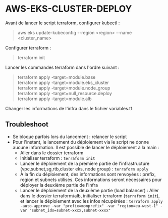 # AWS-EKS-CLUSTER-DEPLOY
Avant de lancer le script terraform, configurer kubectl :  
> aws eks update-kubeconfig --region \<region\> --name \<cluster\_name\>  
  
Configurer terraform :  
> terraform init  

Lancer les commandes terraform dans l'ordre suivant :  
> terraform apply -target=module.base  
> terraform apply -target=module.eks\_cluster  
> terraform apply -target=module.node\_group  
> terraform apply -target=null\_resource.deploy  
> terraform apply -target=module.alb  
  
Changer les informations de l'infra dans le fichier variables.tf  

## Troubleshoot
- Se bloque parfois lors du lancement : relancer le script
- Pour l'instant, le lancement du déploiement via le script ne donne aucune information. Il est possible de lancer le déploiement à la main :
  - Aller dans le dossier terraform
  - Initialiser terraform : `terraform init`
  - Lancer le déploiement de la première partie de l'infrastructure (vpc,subnet,sg,rtb,cluster eks, node group) : `terraform apply`
  - À la fin du déploiement, des informations sont renvoyées : prefix, region et subnets utilisés. Ces informations seront nécessaires pour déployer la deuxième partie de l'infra
  - Lancer le déploiement de la deuxième partie (load balancer) : Aller dans le dossier terraform/alb, initialiser terraform (`terraform init`), et lancer le déploiement avec les infos récupérées : `terraform apply -auto-approve -var "prefix=monprefix" -var "region=eu-west-1" -var "subnet_ids=subnet-xxxx,subnet-xxxx"`

